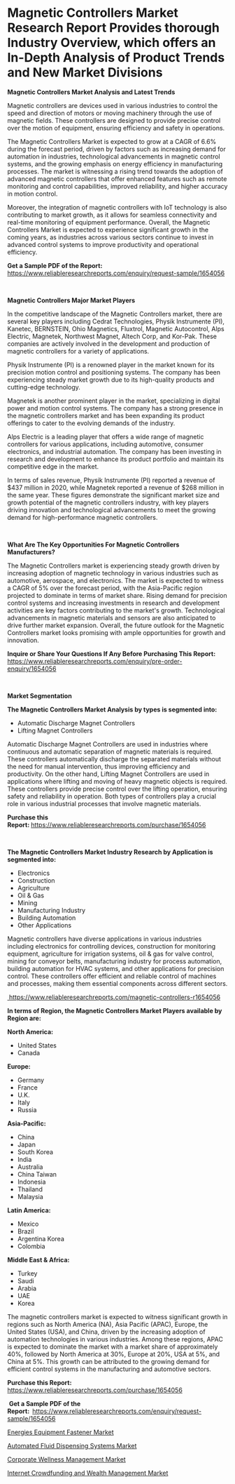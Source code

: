 <p><h1>Magnetic Controllers Market Research Report Provides thorough Industry Overview, which offers an In-Depth Analysis of Product Trends and New Market Divisions</h1></p><p><strong>Magnetic Controllers Market Analysis and Latest Trends</strong></p>
<p><p>Magnetic controllers are devices used in various industries to control the speed and direction of motors or moving machinery through the use of magnetic fields. These controllers are designed to provide precise control over the motion of equipment, ensuring efficiency and safety in operations.</p><p>The Magnetic Controllers Market is expected to grow at a CAGR of 6.6% during the forecast period, driven by factors such as increasing demand for automation in industries, technological advancements in magnetic control systems, and the growing emphasis on energy efficiency in manufacturing processes. The market is witnessing a rising trend towards the adoption of advanced magnetic controllers that offer enhanced features such as remote monitoring and control capabilities, improved reliability, and higher accuracy in motion control.</p><p>Moreover, the integration of magnetic controllers with IoT technology is also contributing to market growth, as it allows for seamless connectivity and real-time monitoring of equipment performance. Overall, the Magnetic Controllers Market is expected to experience significant growth in the coming years, as industries across various sectors continue to invest in advanced control systems to improve productivity and operational efficiency.</p></p>
<p><strong>Get a Sample PDF of the Report:&nbsp;</strong> <a href="https://www.reliableresearchreports.com/enquiry/request-sample/1654056">https://www.reliableresearchreports.com/enquiry/request-sample/1654056</a></p>
<p>&nbsp;</p>
<p><strong>Magnetic Controllers Major Market Players</strong></p>
<p><p>In the competitive landscape of the Magnetic Controllers market, there are several key players including Cedrat Technologies, Physik Instrumente (PI), Kanetec, BERNSTEIN, Ohio Magnetics, Fluxtrol, Magnetic Autocontrol, Alps Electric, Magnetek, Northwest Magnet, Altech Corp, and Kor-Pak. These companies are actively involved in the development and production of magnetic controllers for a variety of applications.</p><p>Physik Instrumente (PI) is a renowned player in the market known for its precision motion control and positioning systems. The company has been experiencing steady market growth due to its high-quality products and cutting-edge technology.</p><p>Magnetek is another prominent player in the market, specializing in digital power and motion control systems. The company has a strong presence in the magnetic controllers market and has been expanding its product offerings to cater to the evolving demands of the industry.</p><p>Alps Electric is a leading player that offers a wide range of magnetic controllers for various applications, including automotive, consumer electronics, and industrial automation. The company has been investing in research and development to enhance its product portfolio and maintain its competitive edge in the market.</p><p>In terms of sales revenue, Physik Instrumente (PI) reported a revenue of $437 million in 2020, while Magnetek reported a revenue of $268 million in the same year. These figures demonstrate the significant market size and growth potential of the magnetic controllers industry, with key players driving innovation and technological advancements to meet the growing demand for high-performance magnetic controllers.</p></p>
<p>&nbsp;</p>
<p><strong>What Are The Key Opportunities For Magnetic Controllers Manufacturers?</strong></p>
<p><p>The Magnetic Controllers market is experiencing steady growth driven by increasing adoption of magnetic technology in various industries such as automotive, aerospace, and electronics. The market is expected to witness a CAGR of 5% over the forecast period, with the Asia-Pacific region projected to dominate in terms of market share. Rising demand for precision control systems and increasing investments in research and development activities are key factors contributing to the market's growth. Technological advancements in magnetic materials and sensors are also anticipated to drive further market expansion. Overall, the future outlook for the Magnetic Controllers market looks promising with ample opportunities for growth and innovation.</p></p>
<p><strong>Inquire or Share Your Questions If Any Before Purchasing This Report:</strong> <a href="https://www.reliableresearchreports.com/enquiry/pre-order-enquiry/1654056">https://www.reliableresearchreports.com/enquiry/pre-order-enquiry/1654056</a></p>
<p>&nbsp;</p>
<p><strong>Market Segmentation</strong></p>
<p><strong>The Magnetic Controllers Market Analysis by types is segmented into:</strong></p>
<p><ul><li>Automatic Discharge Magnet Controllers</li><li>Lifting Magnet Controllers</li></ul></p>
<p><p>Automatic Discharge Magnet Controllers are used in industries where continuous and automatic separation of magnetic materials is required. These controllers automatically discharge the separated materials without the need for manual intervention, thus improving efficiency and productivity. On the other hand, Lifting Magnet Controllers are used in applications where lifting and moving of heavy magnetic objects is required. These controllers provide precise control over the lifting operation, ensuring safety and reliability in operation. Both types of controllers play a crucial role in various industrial processes that involve magnetic materials.</p></p>
<p><strong>Purchase this Report:&nbsp;</strong><a href="https://www.reliableresearchreports.com/purchase/1654056">https://www.reliableresearchreports.com/purchase/1654056</a></p>
<p>&nbsp;</p>
<p><strong>The Magnetic Controllers Market Industry Research by Application is segmented into:</strong></p>
<p><ul><li>Electronics</li><li>Construction</li><li>Agriculture</li><li>Oil & Gas</li><li>Mining</li><li>Manufacturing Industry</li><li>Building Automation</li><li>Other Applications</li></ul></p>
<p><p>Magnetic controllers have diverse applications in various industries including electronics for controlling devices, construction for monitoring equipment, agriculture for irrigation systems, oil & gas for valve control, mining for conveyor belts, manufacturing industry for process automation, building automation for HVAC systems, and other applications for precision control. These controllers offer efficient and reliable control of machines and processes, making them essential components across different sectors.</p></p>
<p><a href="https://www.reliableresearchreports.com/magnetic-controllers-r1654056">&nbsp;https://www.reliableresearchreports.com/magnetic-controllers-r1654056</a></p>
<p><strong>In terms of Region, the Magnetic Controllers Market Players available by Region are:</strong></p>
<p>
    <p> <strong> North America: </strong>
        <ul>
            <li>United States</li>
            <li>Canada</li>
        </ul>
        </p> 
    <p> <strong> Europe: </strong>
        <ul>
            <li>Germany</li>
            <li>France</li>
            <li>U.K.</li>
            <li>Italy</li>
            <li>Russia</li>
        </ul>
        </p> 
    <p> <strong> Asia-Pacific: </strong>
        <ul>
            <li>China</li>
            <li>Japan</li>
            <li>South Korea</li>
            <li>India</li>
            <li>Australia</li>
            <li>China Taiwan</li>
            <li>Indonesia</li>
            <li>Thailand</li>
            <li>Malaysia</li>
        </ul>
        </p> 
    <p> <strong> Latin America: </strong>
        <ul>
            <li>Mexico</li>
            <li>Brazil</li>
            <li>Argentina Korea</li>
            <li>Colombia</li>
        </ul>
        </p> 
    <p> <strong> Middle East & Africa: </strong>
        <ul>
            <li>Turkey</li>
            <li>Saudi</li>
            <li>Arabia</li>
            <li>UAE</li>
            <li>Korea</li>
        </ul>
    </p>
    </p>
<p><p>The magnetic controllers market is expected to witness significant growth in regions such as North America (NA), Asia Pacific (APAC), Europe, the United States (USA), and China, driven by the increasing adoption of automation technologies in various industries. Among these regions, APAC is expected to dominate the market with a market share of approximately 40%, followed by North America at 30%, Europe at 20%, USA at 5%, and China at 5%. This growth can be attributed to the growing demand for efficient control systems in the manufacturing and automotive sectors.</p></p>
<p><strong>Purchase this Report: </strong><a href="https://www.reliableresearchreports.com/purchase/1654056">https://www.reliableresearchreports.com/purchase/1654056</a></p>
<p>&nbsp;<strong>Get a Sample PDF of the Report:&nbsp;&nbsp;</strong><a href="https://www.reliableresearchreports.com/enquiry/request-sample/1654056">https://www.reliableresearchreports.com/enquiry/request-sample/1654056</a></p>
<p><strong></strong></p>
<p><p><a href="https://www.linkedin.com/pulse/energies-equipment-fastener-market-analysis-sze-forecasted-ikf0c">Energies Equipment Fastener Market</a></p><p><a href="https://github.com/brentleyjimmiealvaradoz4l1rea/Market-Research-Report-List-2/blob/main/automated-fluid-dispensing-systems-market.md">Automated Fluid Dispensing Systems Market</a></p><p><a href="https://github.com/eeaveuhhh/Market-Research-Report-List-2/blob/main/corporate-wellness-management-market.md">Corporate Wellness Management Market</a></p><p><a href="https://www.linkedin.com/pulse/internet-crowdfunding-wealth-management-market-size-trends-nko6e">Internet Crowdfunding and Wealth Management Market</a></p></p>